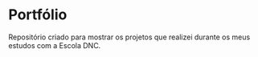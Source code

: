 # Portfólio
Repositório criado para mostrar os projetos que realizei durante os meus estudos com a Escola DNC.
